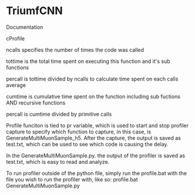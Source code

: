 # TriumfCNN
Documentation

cProfile

ncalls specifies the number of times the code was called

tottime is the total time spent on executing this function and it's sub functions

percall is tottime divided by ncalls to calculate time spent on each calls average

cumtime is cumulative time spent on the function including sub fuctions AND recursive functions

percall is cumtime divided by primitive calls

Profile funciton is tied to pr variable, which is used to start and stop profiler capture to specify which function to capture, in this case, is GenerateMultiMuonSample_h5. After the capture, the output is saved as test.txt, which can be used to see which code is causing the delay.

In the GenerateMultiMuonSample.py. the output of the profiler is saved as test.txt, which is easy to read and analyze.

To run profiler outside of the python file, simply run the profile.bat with the file you wish to run the profiler with, like so:
profile.bat GenerateMultiMuonSample.py
